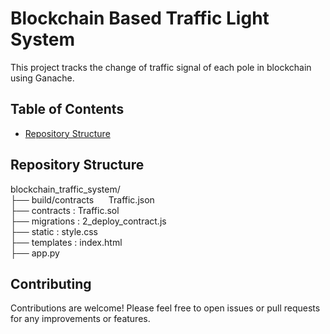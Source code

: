 # Blockchain Based Traffic Light System

This project tracks the change of traffic signal of each pole in blockchain using Ganache.

## Table of Contents
- [Repository Structure](#repository-structure)

## Repository Structure
blockchain_traffic_system/<br>
├── build/contracts 
&nbsp;&nbsp;&nbsp;&nbsp; Traffic.json<br>
├── contracts : Traffic.sol<br>
├── migrations : 2_deploy_contract.js<br>
├── static : style.css<br>
├── templates : index.html<br>
├── app.py<br>

## Contributing
Contributions are welcome! Please feel free to open issues or pull requests for any improvements or features.
